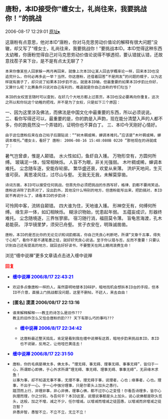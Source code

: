 ## 唐粉，本ID接受你“缠女士，礼尚往来，我要挑战你！”的挑战
2006-08-17 12:29:01
[原址▸](http://www.fxgan.com/chan_time/2006_07_12/236.htm)





 


 


  这唐粉有点意思，他对本ID“唐粉，你对马克思劳动价值论的解释有很大问题”没辙，却又写了“缠女士，礼尚往来，我要挑战你！”要挑战本ID。本ID觉得这种东西太幼稚，你唐粉觉得自己对马克思劳动价值论说得不够透彻，要认错就认错，还故意找茬子来下台，是不是有点太无聊了？
   
    本来你像某些人回家躲一两月再回来，就像上次本ID让某人回去学概率论一样，回来本ID也没追究什么，你何必再多此一举？当然，你这唐粉，还借着回答“不是网友”的问题的幌子，以为这样就有面子了，却只说了如果本ID步韵不出，就是本ID输，但最重要的如果本ID步韵比你好，又算什么呢？比赛条件只说对自己有利的，难道就是你自己自称的爷们勾当？
   
    本ID的女权宣言随时可以查到，在好几个大地方都上过首页，本ID也没必要再向你重复。这次之所以和你玩这个幼稚的把戏，并不是为了女权，只是如下三个原因：
   
   一、因为这里涉及佛法，而佛法是中国文化中最重要的东西，所以必须说说。
   二、看你写得还可以，最重要的是，你的韵是入声韵，现在能分清楚入声的人都不多，你的韵竟然没一个弄错的，证明你也不算白丁。
   三、本ID今天刚好心情好。
   
    由于这位唐粉后来在自己帖子后跟贴说：““树木稠或稀，蝉调本难托。”应该是“木叶稠或稀，蝉调本难托。”缠女士，看好了 唐粉: 2006-08-16 15:48:080B 0220 ”那他现在的诗就成了：


 
   暑气岂曾虐，惟是人颠错。
   水火性如幻，鱼虾自入镬。
   万物形空有，方圆何所缚。
   玻璃泥一体，恒常相映烁。
   人盲不为眼，非关光强弱。
   木叶稠或稀，蝉调本难托。
   尘念随车逐，安能存轮廓。
   繁华盛还衰，欢爱从来薄。
   洪炉天地间，生灭谁可获。
   离思凌风往，过尽山与壑。
   无我无无我，未解莫穿凿。
   
    诗词方面，本ID可以接受任何挑战，但首先你必须把挑战的东西写好，格律、韵都不要闹笑话。唐粉这诗除了韵弄对了，没出韵外，其他没什么特别的地方，但唐粉能写出来，把韵搞对，本ID就不再说什么了，请看本ID的步韵诗：
   
   可怜网中客，流转自颠错。
   四大谁为住，天地谁入镬。
   形神空无有，何缚何所缚。
   缘生非一体，如幻相映烁。
   糊涂识物始，忧患起年弱。
   五蕴妄成识，形器终难托。
   尘念随境逐，三界怅寥廓。
   宿习随行消，福田莫令薄。
   盲龟苦海渡，孔木曷能获。
   浮华镜里梦，须臾已舟壑。
   贫子衣安在，明珠诚凿凿。
   
    唐粉，本ID的是否比你的无论见识和词韵都高，你自己凭良心判断吧，所谓“文章千古事，得失寸心知”，看你不是不通笔墨之徒，就好好凭良心说话。至于你认错与否，反而不重要！只要认识到自己还有提高的地方，就回去好好读书，不要整天在网上瞎闹浪费生命！


 


 


 浏览“缠中说禅”更多文章请点击进入缠中说禅





<font color='red'>**回复**</font>


- **<font color='blue'>缠中说禅 2006/8/17 22:43:21</font>**
- ```
  欢迎多点像唐粉一样的人，虽然耍明地替本ID辩护，暗地找机会想拆本ID台的手段，但本ID不介意，直接上门挑战都没问题，这里不删帖，不赶人，来去自由！
  ```
- **[匿名] 漠漠  2006/08/17 22:13:16**
- ```
  谁来解释解释~~~教主的诗怎么是旧作???
  教主的旧作怎么又恰合唐粉的韵??? 天下有那么巧的事吗???
  ```
   - **<font color='blue'>缠中说禅 2006/8/17 22:34:42</font>**
   - ```
     这唐粉最近整天捣乱，肯定是看到我在缠中说禅有这首，暗地步韵来挑战本ID，本ID也不说破，反用之，让他哑巴黄连去！
     ```
- **<font color='blue'>缠中说禅 2006/8/17 22:31:50</font>**
- ```
  唐粉，你的毛病是禅太多，佛太多。“理无碍、事无碍、理事无碍、事事无碍”，皆归于一心，所谓即心即佛，于心外求所谓“理无碍、事无碍、理事无碍、事事无碍”，无异缘木求鱼！
  以事为事，却不知道无事不事，无理不事，理无碍于事，说理者，心也；缘事者，心也。理事，不出于一心。于一心中强分理事，只是尔辈头上加头之愚行。
  踏顶而上行，非理非事，非心非佛，理事心佛，都不过尔心之变怪！尔看吾诗理多，皆尔心执理而理，尔之分别，与吾何干？本ID这里，说理说事都是头上加头，说心说佛都是砍头觅头，这般，加之不增，减之不少，任尔增减。以增减而增减之徒固愚，以增减而非增减之徒岂智？
  非愚非智，愚智不立，不立不立，无立不立！
  ```
